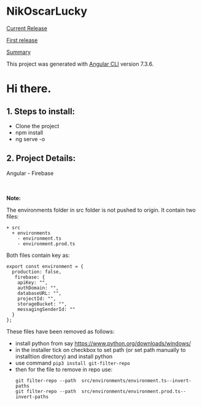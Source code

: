 
# NikOscarLucky
<a href='https://nikoscar.firebaseapp.com'>Current Release</a>

<a href='https://dynamo-t.firebaseapp.com'>First release</a>

[Summary](https://nikhilnayyar.web.app/projects#nik-oscar)



This project was generated with [Angular CLI](https://github.com/angular/angular-cli) version 7.3.6.

<h1>Hi there.</h1>

<h2>1. Steps to install:</h2>
<ul>
    <li>Clone the project</li>
    <li>npm install</li>
    <li>ng serve -o</li>        
</ul>

<h2>2. Project Details:</h2>
<p>Angular - Firebase</p>
<br>
<br>
<b>Note:</b>
<p>The environments folder in src folder is not pushed to origin. It contain two files:</p>

```
+ src
  + environments
    - environment.ts
    - environment.prod.ts
```

Both files contain key as:

```
export const environment = {
  production: false,
   firebase: {
    apiKey: "",
    authDomain: "",
    databaseURL: "",
    projectId: "",
    storageBucket: "",
    messagingSenderId: ""
  }
};

```

These files have been removed as follows:
* install python from say https://www.python.org/downloads/windows/
* in the installer tick on checkbox to set path (or set path manually to installtion directory) and install python
* use command <code>pip3 install git-filter-repo</code>
* then for the file to remove in repo use:
   ```
   git filter-repo --path  src/environments/environment.ts--invert-paths
   git filter-repo --path  src/environments/environment.prod.ts--invert-paths
   ```
